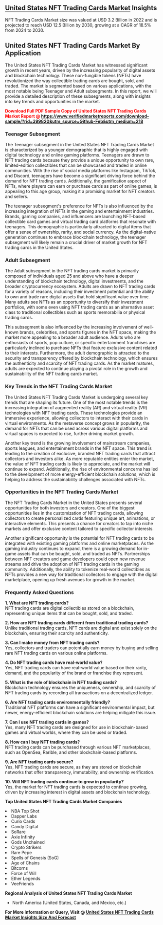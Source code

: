 <h2><a href="https://www.verifiedmarketreports.com/download-sample/?rid=399820&amp;utm_source=Github-Feb&amp;utm_medium=218" target="_blank">United States NFT Trading Cards Market</a> Insights</h2><p>NFT Trading Cards Market size was valued at USD 3.2 Billion in 2022 and is projected to reach USD 12.5 Billion by 2030, growing at a CAGR of 18.5% from 2024 to 2030.</p><p> <h2>United States NFT Trading Cards Market By Application</h2> <p>The United States NFT Trading Cards Market has witnessed significant growth in recent years, driven by the increasing popularity of digital assets and blockchain technology. These non-fungible tokens (NFTs) have revolutionized the way collectible trading cards are bought, sold, and traded. The market is segmented based on various applications, with the most notable being Teenager and Adult subsegments. In this report, we will provide a detailed description of these subsegments, along with insights into key trends and opportunities in the market.</p> <p><strong><p><span class=""><span style="color: #ff0000;"><strong>Download Full PDF Sample Copy of United States NFT Trading Cards Market Report</strong> @ </span><a href="https://www.verifiedmarketreports.com/download-sample/?rid=399820&amp;utm_source=Github-Feb&amp;utm_medium=218" target="_blank">https://www.verifiedmarketreports.com/download-sample/?rid=399820&amp;utm_source=Github-Feb&amp;utm_medium=218</a></span></p></strong></p> <h3>Teenager Subsegment</h3> <p>The Teenager subsegment in the United States NFT Trading Cards Market is characterized by a younger demographic that is highly engaged with digital technology and online gaming platforms. Teenagers are drawn to NFT trading cards because they provide a unique opportunity to own rare, limited-edition collectibles that can be showcased and traded in online communities. With the rise of social media platforms like Instagram, TikTok, and Discord, teenagers have become a significant driving force behind the demand for NFT trading cards. Additionally, the gamification aspect of NFTs, where players can earn or purchase cards as part of online games, is appealing to this age group, making it a promising market for NFT creators and sellers.</p> <p>The teenager subsegment's preference for NFTs is also influenced by the increasing integration of NFTs in the gaming and entertainment industries. Brands, gaming companies, and influencers are launching NFT-based collectible card games and virtual trading card platforms that resonate with teenagers. This demographic is particularly attracted to digital items that offer a sense of ownership, rarity, and social currency. As the digital-native generation continues to embrace blockchain technology, the teenager subsegment will likely remain a crucial driver of market growth for NFT trading cards in the United States.</p> <h3>Adult Subsegment</h3> <p>The Adult subsegment in the NFT trading cards market is primarily composed of individuals aged 25 and above who have a deeper understanding of blockchain technology, digital investments, and the broader cryptocurrency ecosystem. Adults are drawn to NFT trading cards for a variety of reasons, including their investment potential and the ability to own and trade rare digital assets that hold significant value over time. Many adults see NFTs as an opportunity to diversify their investment portfolios, with some even using NFT trading cards as an alternative asset class to traditional collectibles such as sports memorabilia or physical trading cards.</p> <p>This subsegment is also influenced by the increasing involvement of well-known brands, celebrities, and sports figures in the NFT space, making the market more appealing to a broader adult audience. Adults who are enthusiasts of sports, pop culture, or specific entertainment franchises are particularly inclined to purchase NFTs that feature exclusive content related to their interests. Furthermore, the adult demographic is attracted to the security and transparency offered by blockchain technology, which ensures the authenticity and scarcity of NFT trading cards. As the market matures, adults are expected to continue playing a pivotal role in the growth and sustainability of the NFT trading cards market.</p> <h3>Key Trends in the NFT Trading Cards Market</h3> <p>The United States NFT Trading Cards Market is undergoing several key trends that are shaping its future. One of the most notable trends is the increasing integration of augmented reality (AR) and virtual reality (VR) technologies with NFT trading cards. These technologies provide an immersive experience, allowing collectors to interact with their cards in virtual environments. As the metaverse concept grows in popularity, the demand for NFTs that can be used across various digital platforms and virtual spaces is expected to rise, further driving market growth.</p> <p>Another key trend is the growing involvement of mainstream companies, sports leagues, and entertainment brands in the NFT space. This trend is leading to the creation of exclusive, branded NFT trading cards that attract collectors and investors alike. As more reputable entities enter the market, the value of NFT trading cards is likely to appreciate, and the market will continue to expand. Additionally, the rise of environmental concerns has led to the development of more energy-efficient blockchain solutions, which is helping to address the sustainability challenges associated with NFTs.</p> <h3>Opportunities in the NFT Trading Cards Market</h3> <p>The NFT Trading Cards Market in the United States presents several opportunities for both investors and creators. One of the biggest opportunities lies in the customization of NFT trading cards, allowing collectors to create personalized cards featuring unique art, animations, or interactive elements. This presents a chance for creators to tap into niche markets and offer exclusive content tailored to specific collector interests.</p> <p>Another significant opportunity is the potential for NFT trading cards to be integrated with existing gaming platforms and online marketplaces. As the gaming industry continues to expand, there is a growing demand for in-game assets that can be bought, sold, and traded as NFTs. Partnerships between NFT creators and game developers could open new revenue streams and drive the adoption of NFT trading cards in the gaming community. Additionally, the ability to tokenize real-world collectibles as NFTs provides a new way for traditional collectors to engage with the digital marketplace, opening up fresh avenues for growth in the market.</p> <h3>Frequently Asked Questions</h3> <p><strong>1. What are NFT trading cards?</strong><br> NFT trading cards are digital collectibles stored on a blockchain, representing unique items that can be bought, sold, and traded.</p> <p><strong>2. How are NFT trading cards different from traditional trading cards?</strong><br> Unlike traditional trading cards, NFT cards are digital and exist solely on the blockchain, ensuring their scarcity and authenticity.</p> <p><strong>3. Can I make money from NFT trading cards?</strong><br> Yes, collectors and traders can potentially earn money by buying and selling rare NFT trading cards on various online platforms.</p> <p><strong>4. Do NFT trading cards have real-world value?</strong><br> Yes, NFT trading cards can have real-world value based on their rarity, demand, and the popularity of the brand or franchise they represent.</p> <p><strong>5. What is the role of blockchain in NFT trading cards?</strong><br> Blockchain technology ensures the uniqueness, ownership, and scarcity of NFT trading cards by recording all transactions on a decentralized ledger.</p> <p><strong>6. Are NFT trading cards environmentally friendly?</strong><br> Traditional NFT platforms can have a significant environmental impact, but newer, energy-efficient blockchain solutions are helping mitigate this issue.</p> <p><strong>7. Can I use NFT trading cards in games?</strong><br> Yes, many NFT trading cards are designed for use in blockchain-based games and virtual worlds, where they can be used or traded.</p> <p><strong>8. How can I buy NFT trading cards?</strong><br> NFT trading cards can be purchased through various NFT marketplaces, such as OpenSea, Rarible, and other blockchain-based platforms.</p> <p><strong>9. Are NFT trading cards secure?</strong><br> Yes, NFT trading cards are secure, as they are stored on blockchain networks that offer transparency, immutability, and ownership verification.</p> <p><strong>10. Will NFT trading cards continue to grow in popularity?</strong><br> Yes, the market for NFT trading cards is expected to continue growing, driven by increasing interest in digital assets and blockchain technology.</p> </p><p><strong>Top United States NFT Trading Cards Market Companies</strong></p><div data-test-id=""><p><li>NBA Top Shot</li><li> Dapper Labs</li><li> Curio Cards</li><li> Candy Digital</li><li> SoRare</li><li> Axie Infinity</li><li> Gods Unchained</li><li> Crypto Strikers</li><li> Rare Pepe</li><li> Spells of Genesis (SoG)</li><li> Age of Chains</li><li> Bitcorns</li><li> Force of Will</li><li> Ether Legends</li><li> VeeFriends</li></p><div><strong>Regional Analysis of&nbsp;United States NFT Trading Cards Market</strong></div><ul><li dir="ltr"><p dir="ltr">North America&nbsp;(United States, Canada, and Mexico, etc.)</p></li></ul><p><strong>For More Information or Query, Visit @&nbsp;</strong><strong><a href="https://www.verifiedmarketreports.com/product/nft-trading-cards-market/?utm_source=Github-Feb&amp;utm_medium=218" target="_blank">United States NFT Trading Cards Market Insights Size And Forecast</a></strong></p></div>
